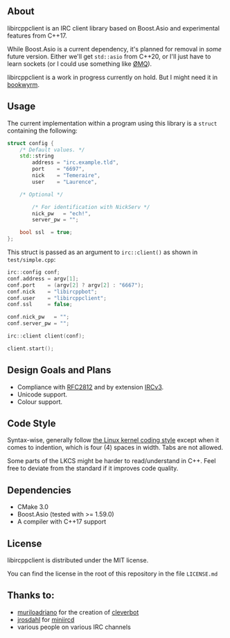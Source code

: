 ## About
libircppclient is an IRC client library based on Boost.Asio and experimental
features from C++17.

While Boost.Asio is a current dependency,
it's planned for removal in *some* future version.
Either we'll get `std::asio` from C++20,
or I'll just have to learn sockets
(or I could use something like [ØMQ](http://zeromq.org/)).

libircppclient is a work in progress currently on hold.
But I might need it in [bookwyrm](https://github.com/tmplt/bookwyrm).

## Usage

The current implementation within a program using this library is a
`struct` containing the following:

```cpp
struct config {
    /* Default values. */
    std::string
        address = "irc.example.tld",
        port    = "6697",
        nick    = "Temeraire",
        user    = "Laurence",

    /* Optional */

        /* For identification with NickServ */
        nick_pw   = "ech!",
        server_pw = "";

    bool ssl  = true;
};
```
This struct is passed as an argument to `irc::client()` as shown in
`test/simple.cpp`:

```cpp
irc::config conf;
conf.address = argv[1];
conf.port    = (argv[2] ? argv[2] : "6667");
conf.nick    = "libircppbot";
conf.user    = "libircppclient";
conf.ssl     = false;

conf.nick_pw   = "";
conf.server_pw = "";

irc::client client(conf);

client.start();
```

## Design Goals and Plans
- Compliance with [RFC2812](https://tools.ietf.org/html/rfc2812) and by extension [IRCv3](http://ircv3.net/).
- Unicode support.
- Colour support.

## Code Style
Syntax-wise,
generally follow [the Linux kernel coding style](https://www.kernel.org/doc/Documentation/CodingStyle) except when it comes to indention,
which is four (4) spaces in width.
Tabs are not allowed.

Some parts of the LKCS might be harder to read/understand in C++.
Feel free to deviate from the standard if it improves code quality.

## Dependencies
- CMake 3.0
- Boost.Asio (tested with >= 1.59.0)
- A compiler with C++17 support

## License
libircppclient is distributed under the MIT license.

You can find the license in the root of this repository in the file `LICENSE.md`

## Thanks to:
- [muriloadriano](https://github.com/muriloadriano>) for the creation of [cleverbot](https://github.com/muriloadriano/cleverbot)
- [jrosdahl](https://github.com/jrosdahl) for [miniircd](https://github.com/jrosdahl/miniircd)
- various people on various IRC channels
